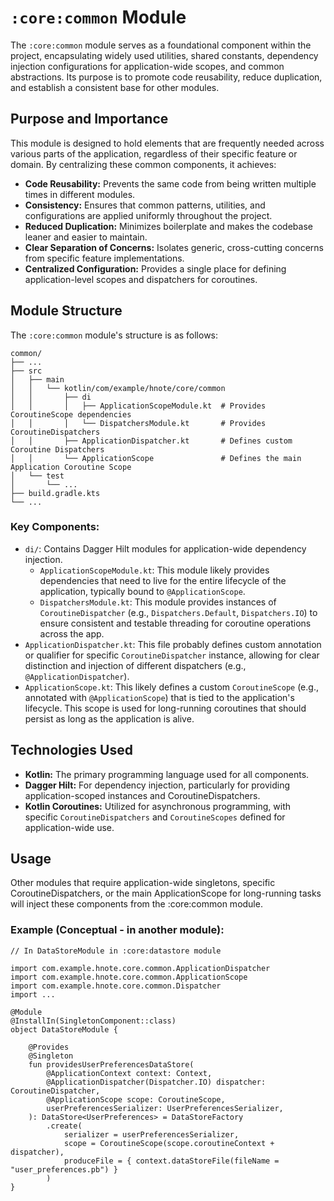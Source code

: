 # `:core:common` Module

The `:core:common` module serves as a foundational component within the project, encapsulating
widely used utilities, shared constants, dependency injection configurations for application-wide
scopes, and common abstractions.
Its purpose is to promote code reusability, reduce duplication, and establish a consistent base for
other modules.

## Purpose and Importance

This module is designed to hold elements that are frequently needed across various parts of the
application, regardless of their specific feature or domain. By centralizing these common
components,
it achieves:

- **Code Reusability:** Prevents the same code from being written multiple times in different
  modules.
- **Consistency:** Ensures that common patterns, utilities, and configurations are applied uniformly
  throughout the project.
- **Reduced Duplication:** Minimizes boilerplate and makes the codebase leaner and easier to
  maintain.
- **Clear Separation of Concerns:** Isolates generic, cross-cutting concerns from specific feature
  implementations.
- **Centralized Configuration:** Provides a single place for defining application-level scopes and
  dispatchers for coroutines.

## Module Structure

The `:core:common` module's structure is as follows:

```
common/
├── ...
├── src
│   ├── main
│   │   └── kotlin/com/example/hnote/core/common
│   │       ├── di
│   │       │   ├── ApplicationScopeModule.kt  # Provides CoroutineScope dependencies
│   │       │   └── DispatchersModule.kt       # Provides CoroutineDispatchers
│   │       ├── ApplicationDispatcher.kt       # Defines custom Coroutine Dispatchers
│   │       └── ApplicationScope               # Defines the main Application Coroutine Scope
│   └── test
│       └── ...
├── build.gradle.kts
└── ...
```

### Key Components:

- `di/`: Contains Dagger Hilt modules for application-wide dependency injection.
    - `ApplicationScopeModule.kt`: This module likely provides dependencies that need to live for
      the entire lifecycle of the application, typically bound to `@ApplicationScope`.
    - `DispatchersModule.kt`: This module provides instances of `CoroutineDispatcher` (e.g.,
      `Dispatchers.Default`, `Dispatchers.IO`) to ensure consistent and testable threading for
      coroutine operations across the app.
- `ApplicationDispatcher.kt`: This file probably defines custom annotation or qualifier for specific
  `CoroutineDispatcher` instance, allowing for clear distinction and injection of different
  dispatchers (e.g., `@ApplicationDispatcher`).
- `ApplicationScope.kt`: This likely defines a custom `CoroutineScope` (e.g., annotated with
  `@ApplicationScope`) that is tied to the application's lifecycle. This scope is used for
  long-running coroutines that should persist as long as the application is alive.

## Technologies Used

- **Kotlin:** The primary programming language used for all components.
- **Dagger Hilt:** For dependency injection, particularly for providing
  application-scoped instances and CoroutineDispatchers.
- **Kotlin Coroutines:** Utilized for asynchronous programming, with specific `CoroutineDispatchers`
  and `CoroutineScopes` defined for application-wide use.

## Usage

Other modules that require application-wide singletons, specific CoroutineDispatchers, or the main
ApplicationScope for long-running tasks will inject these components from the :core:common module.

### Example (Conceptual - in another module):

```
// In DataStoreModule in :core:datastore module

import com.example.hnote.core.common.ApplicationDispatcher
import com.example.hnote.core.common.ApplicationScope
import com.example.hnote.core.common.Dispatcher
import ...

@Module
@InstallIn(SingletonComponent::class)
object DataStoreModule {

    @Provides
    @Singleton
    fun providesUserPreferencesDataStore(
        @ApplicationContext context: Context,
        @ApplicationDispatcher(Dispatcher.IO) dispatcher: CoroutineDispatcher,
        @ApplicationScope scope: CoroutineScope,
        userPreferencesSerializer: UserPreferencesSerializer,
    ): DataStore<UserPreferences> = DataStoreFactory
        .create(
            serializer = userPreferencesSerializer,
            scope = CoroutineScope(scope.coroutineContext + dispatcher),
            produceFile = { context.dataStoreFile(fileName = "user_preferences.pb") }
        )
}
```